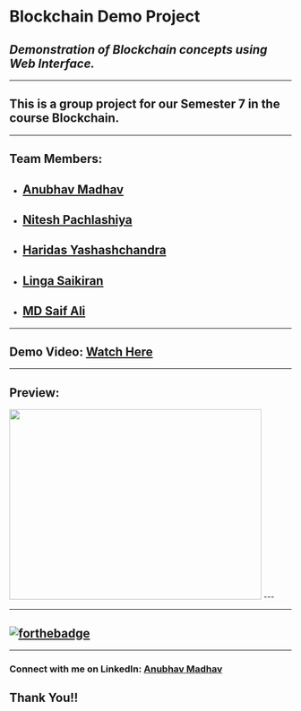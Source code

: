 # **Blockchain Demo Project**
## *Demonstration of Blockchain concepts using Web Interface.*
---
##  This is a group project for our Semester 7 in the course Blockchain. 
---
## Team Members: 
 - ## [Anubhav Madhav](https://www.linkedin.com/in/anubhav-madhav/)  
 - ## [Nitesh Pachlashiya](https://www.linkedin.com/in/nitesh-pachlashiya-794452199/)   
 - ## [Haridas Yashashchandra](https://www.linkedin.com/in/yashash-haridas-7b4605184/)
 - ## [Linga Saikiran](https://www.linkedin.com/in/sai-kiran-99a366186/)
 - ## [MD Saif Ali]()
---

## Demo Video: [Watch Here]()
---
## Preview:
<img src="" width="450" height="340"/>
---


---
## [![forthebadge](https://forthebadge.com/images/badges/made-with-pug.svg)](https://forthebadge.com)
---


### Connect with me on LinkedIn: **[Anubhav Madhav](https://www.linkedin.com/in/anubhav-madhav/)**

## Thank You!!

